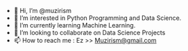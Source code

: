- 👋 Hi, I’m @muzirism
- 👀 I’m interested in Python Programming and Data Science.
- 🌱 I’m currently learning Machine Learning.
- 💞️ I’m looking to collaborate on Data Science Projects
- 📫 How to reach me : Ez >> Muzirism@gmail.com

<!---
muzirism/muzirism is a ✨ special ✨ repository because its `README.md` (this file) appears on your GitHub profile.
You can click the Preview link to take a look at your changes.
--->

